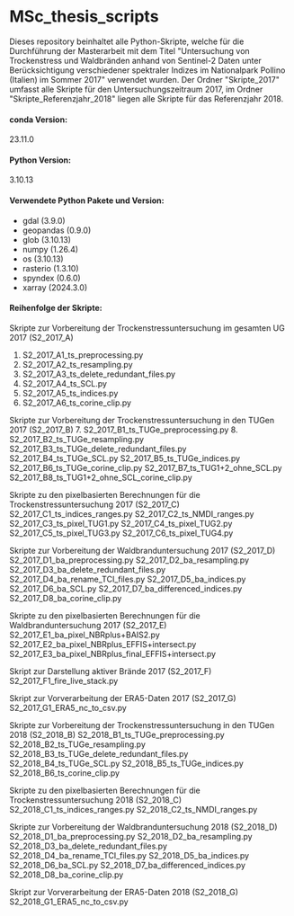 # MSc_thesis_scripts

Dieses repository beinhaltet alle Python-Skripte, welche für die Durchführung der Masterarbeit mit dem Titel "Untersuchung von Trockenstress und Waldbränden anhand von Sentinel-2 Daten unter Berücksichtigung verschiedener spektraler Indizes im Nationalpark Pollino (Italien) im Sommer 2017" verwendet wurden. Der Ordner "Skripte_2017" umfasst alle Skripte für den Untersuchungszeitraum 2017, im Ordner "Skripte_Referenzjahr_2018" liegen alle Skripte für das Referenzjahr 2018.

#### conda Version:
23.11.0

#### Python Version:
3.10.13

#### Verwendete Python Pakete und Version:
- gdal (3.9.0)
- geopandas (0.9.0)
- glob (3.10.13)
- numpy (1.26.4)
- os (3.10.13)
- rasterio (1.3.10)
- spyndex (0.6.0)
- xarray (2024.3.0)

#### Reihenfolge der Skripte:

Skripte zur Vorbereitung der Trockenstressuntersuchung im gesamten UG 2017 (S2_2017_A)
1. S2_2017_A1_ts_preprocessing.py
2. S2_2017_A2_ts_resampling.py
3. S2_2017_A3_ts_delete_redundant_files.py
4. S2_2017_A4_ts_SCL.py
5. S2_2017_A5_ts_indices.py
6. S2_2017_A6_ts_corine_clip.py

Skripte zur Vorbereitung der Trockenstressuntersuchung in den TUGen 2017 (S2_2017_B)
7. S2_2017_B1_ts_TUGe_preprocessing.py
8. S2_2017_B2_ts_TUGe_resampling.py
S2_2017_B3_ts_TUGe_delete_redundant_files.py
S2_2017_B4_ts_TUGe_SCL.py
S2_2017_B5_ts_TUGe_indices.py
S2_2017_B6_ts_TUGe_corine_clip.py
S2_2017_B7_ts_TUG1+2_ohne_SCL.py
S2_2017_B8_ts_TUG1+2_ohne_SCL_corine_clip.py

Skripte zu den pixelbasierten Berechnungen für die Trockenstressuntersuchung 2017 (S2_2017_C)
S2_2017_C1_ts_indices_ranges.py
S2_2017_C2_ts_NMDI_ranges.py
S2_2017_C3_ts_pixel_TUG1.py
S2_2017_C4_ts_pixel_TUG2.py
S2_2017_C5_ts_pixel_TUG3.py
S2_2017_C6_ts_pixel_TUG4.py

Skripte zur Vorbereitung der Waldbranduntersuchung 2017 (S2_2017_D)
S2_2017_D1_ba_preprocessing.py
S2_2017_D2_ba_resampling.py
S2_2017_D3_ba_delete_redundant_files.py
S2_2017_D4_ba_rename_TCI_files.py
S2_2017_D5_ba_indices.py
S2_2017_D6_ba_SCL.py
S2_2017_D7_ba_differenced_indices.py
S2_2017_D8_ba_corine_clip.py

Skripte zu den pixelbasierten Berechnungen für die Waldbranduntersuchung 2017 (S2_2017_E)
S2_2017_E1_ba_pixel_NBRplus+BAIS2.py
S2_2017_E2_ba_pixel_NBRplus_EFFIS+intersect.py
S2_2017_E3_ba_pixel_NBRplus_final_EFFIS+intersect.py

Skript zur Darstellung aktiver Brände 2017 (S2_2017_F)
S2_2017_F1_fire_live_stack.py

Skript zur Vorverarbeitung der ERA5-Daten 2017 (S2_2017_G)
S2_2017_G1_ERA5_nc_to_csv.py

Skripte zur Vorbereitung der Trockenstressuntersuchung in den TUGen 2018 (S2_2018_B)
S2_2018_B1_ts_TUGe_preprocessing.py
S2_2018_B2_ts_TUGe_resampling.py
S2_2018_B3_ts_TUGe_delete_redundant_files.py
S2_2018_B4_ts_TUGe_SCL.py
S2_2018_B5_ts_TUGe_indices.py
S2_2018_B6_ts_corine_clip.py

Skripte zu den pixelbasierten Berechnungen für die Trockenstressuntersuchung 2018 (S2_2018_C)
S2_2018_C1_ts_indices_ranges.py
S2_2018_C2_ts_NMDI_ranges.py

Skripte zur Vorbereitung der Waldbranduntersuchung 2018 (S2_2018_D)
S2_2018_D1_ba_preprocessing.py
S2_2018_D2_ba_resampling.py
S2_2018_D3_ba_delete_redundant_files.py
S2_2018_D4_ba_rename_TCI_files.py
S2_2018_D5_ba_indices.py
S2_2018_D6_ba_SCL.py
S2_2018_D7_ba_differenced_indices.py
S2_2018_D8_ba_corine_clip.py

Skript zur Vorverarbeitung der ERA5-Daten 2018 (S2_2018_G)
S2_2018_G1_ERA5_nc_to_csv.py

